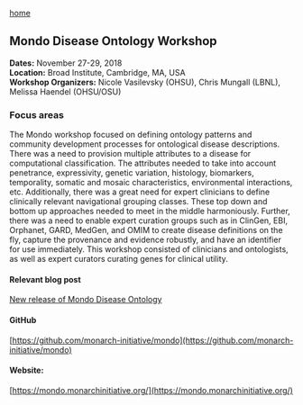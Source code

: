 [home](https://monarch-initiative.github.io/phenomics/)

## Mondo Disease Ontology Workshop

**Dates:** November 27-29, 2018  
**Location:** Broad Institute, Cambridge, MA, USA  
**Workshop Organizers:** Nicole Vasilevsky (OHSU), Chris Mungall (LBNL), Melissa Haendel (OHSU/OSU)   

### Focus areas
The Mondo workshop focused on defining ontology patterns and community development processes for ontological disease descriptions. There was a need to provision multiple attributes to a disease for computational classification. The attributes needed to take into account penetrance, expressivity, genetic variation, histology, biomarkers, temporality, somatic and mosaic characteristics, environmental interactions, etc. Additionally, there was a great need for expert clinicians to define clinically relevant navigational grouping classes. These top down and bottom up approaches needed to meet in the middle harmoniously. Further, there was a need to enable expert curation groups such as in ClinGen, EBI, Orphanet, GARD, MedGen, and OMIM to create disease definitions on the fly, capture the provenance and evidence robustly, and have an identifier for use immediately. This workshop consisted of clinicians and ontologists, as well as expert curators curating genes for clinical utility. 
 
#### Relevant blog post
[New release of Mondo Disease Ontology](https://medium.com/@MonarchInit/new-release-of-mondo-disease-ontology-9a48521353e3)

#### GitHub
 [https://github.com/monarch-initiative/mondo](https://github.com/monarch-initiative/mondo)

#### Website:
[https://mondo.monarchinitiative.org/](https://mondo.monarchinitiative.org/)
